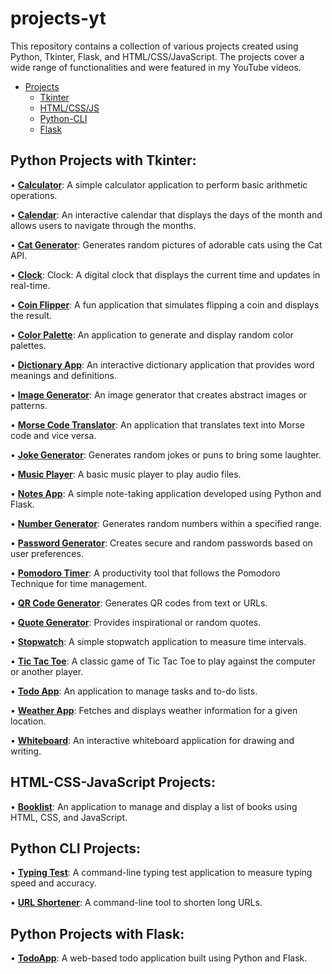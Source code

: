 # projects-yt
This repository contains a collection of various projects created using Python, Tkinter, Flask, and HTML/CSS/JavaScript. The projects cover a wide range of functionalities and were featured in my YouTube videos.

- [Projects](#projects-yt)
    - [Tkinter](#Python-Projects-with-Tkinter)
    - [HTML/CSS/JS](#HTML-CSS-JavaScript-Projects)
    - [Python-CLI](#Python-CLI-Projects)
    - [Flask](#Python-Projects-with-Flask)

## Python Projects with Tkinter:
• [**Calculator**](https://github.com/achudnova/projects-yt/tree/main/Calculator): A simple calculator application to perform basic arithmetic operations.

• [**Calendar**](https://github.com/achudnova/projects-yt/tree/main/Calendar): An interactive calendar that displays the days of the month and allows users to navigate through the months.

• [**Cat Generator**](https://github.com/achudnova/projects-yt/tree/main/CatGenerator): Generates random pictures of adorable cats using the Cat API.

• [**Clock**](https://github.com/achudnova/projects-yt/tree/main/Clock): Clock: A digital clock that displays the current time and updates in real-time.

• [**Coin Flipper**](https://github.com/achudnova/projects-yt/tree/main/CoinFlipper): A fun application that simulates flipping a coin and displays the result.

• [**Color Palette**](https://github.com/achudnova/projects-yt/tree/main/ColorPalette): An application to generate and display random color palettes.

• [**Dictionary App**](https://github.com/achudnova/projects-yt/tree/main/DictionaryApp): An interactive dictionary application that provides word meanings and definitions.

• [**Image Generator**](https://github.com/achudnova/projects-yt/tree/main/ImageGenerator): An image generator that creates abstract images or patterns.

• [**Morse Code Translator**](https://github.com/achudnova/projects-yt/tree/main/Morse%20Code%20Translator): An application that translates text into Morse code and vice versa.

• [**Joke Generator**](https://github.com/achudnova/projects-yt/tree/main/JokeGenerator): Generates random jokes or puns to bring some laughter.

• [**Music Player**](https://github.com/achudnova/projects-yt/tree/main/MusicPlayer): A basic music player to play audio files.

• [**Notes App**](https://github.com/achudnova/projects-yt/tree/main/NotesApp): A simple note-taking application developed using Python and Flask.

• [**Number Generator**](https://github.com/achudnova/projects-yt/tree/main/NumberGenerator): Generates random numbers within a specified range.

• [**Password Generator**](https://github.com/achudnova/projects-yt/tree/main/PasswordGenerator): Creates secure and random passwords based on user preferences.

• [**Pomodoro Timer**](https://github.com/achudnova/projects-yt/tree/main/Pomodoro): A productivity tool that follows the Pomodoro Technique for time management.

• [**QR Code Generator**](https://github.com/achudnova/projects-yt/tree/main/QRCode): Generates QR codes from text or URLs.

• [**Quote Generator**](https://github.com/achudnova/projects-yt/tree/main/QuoteGenerator): Provides inspirational or random quotes.

• [**Stopwatch**](https://github.com/achudnova/projects-yt/tree/main/Stopwatch): A simple stopwatch application to measure time intervals.

• [**Tic Tac Toe**](https://github.com/achudnova/projects-yt/tree/main/TicTacToe): A classic game of Tic Tac Toe to play against the computer or another player.

• [**Todo App**](https://github.com/achudnova/projects-yt/tree/main/TodoApp): An application to manage tasks and to-do lists.

• [**Weather App**](https://github.com/achudnova/projects-yt/tree/main/WeatherApp): Fetches and displays weather information for a given location.

• [**Whiteboard**](https://github.com/achudnova/projects-yt/tree/main/Whiteboard): An interactive whiteboard application for drawing and writing.

## HTML-CSS-JavaScript Projects:
• [**Booklist**](https://github.com/achudnova/projects-yt/tree/main/Booklist): An application to manage and display a list of books using HTML, CSS, and JavaScript.

## Python CLI Projects:
• [**Typing Test**](https://github.com/achudnova/projects-yt/tree/main/TypingTest): A command-line typing test application to measure typing speed and accuracy.

• [**URL Shortener**](https://github.com/achudnova/projects-yt/tree/main/URLShortener): A command-line tool to shorten long URLs.

## Python Projects with Flask:
• [**TodoApp**](https://github.com/achudnova/projects-yt/tree/main/FlaskProjects/TodoApp): A web-based todo application built using Python and Flask.
